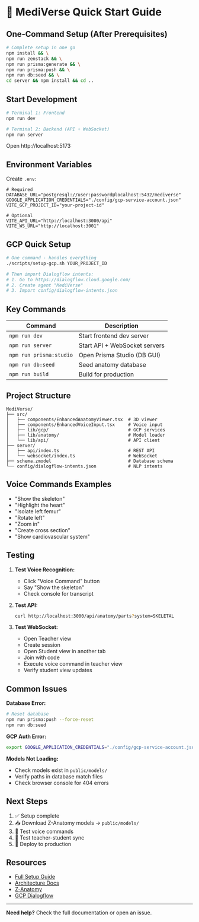 # 🚀 MediVerse Quick Start Guide

## One-Command Setup (After Prerequisites)

```bash
# Complete setup in one go
npm install && \
npm run zenstack && \
npm run prisma:generate && \
npm run prisma:push && \
npm run db:seed && \
cd server && npm install && cd ..
```

## Start Development

```bash
# Terminal 1: Frontend
npm run dev

# Terminal 2: Backend (API + WebSocket)
npm run server
```

Open http://localhost:5173

## Environment Variables

Create `.env`:

```env
# Required
DATABASE_URL="postgresql://user:password@localhost:5432/mediverse"
GOOGLE_APPLICATION_CREDENTIALS="./config/gcp-service-account.json"
VITE_GCP_PROJECT_ID="your-project-id"

# Optional
VITE_API_URL="http://localhost:3000/api"
VITE_WS_URL="http://localhost:3001"
```

## GCP Quick Setup

```bash
# One command - handles everything
./scripts/setup-gcp.sh YOUR_PROJECT_ID

# Then import Dialogflow intents:
# 1. Go to https://dialogflow.cloud.google.com/
# 2. Create agent "MediVerse"
# 3. Import config/dialogflow-intents.json
```

## Key Commands

| Command                 | Description                   |
| ----------------------- | ----------------------------- |
| `npm run dev`           | Start frontend dev server     |
| `npm run server`        | Start API + WebSocket servers |
| `npm run prisma:studio` | Open Prisma Studio (DB GUI)   |
| `npm run db:seed`       | Seed anatomy database         |
| `npm run build`         | Build for production          |

## Project Structure

```
MediVerse/
├── src/
│   ├── components/EnhancedAnatomyViewer.tsx  # 3D viewer
│   ├── components/EnhancedVoiceInput.tsx     # Voice input
│   ├── lib/gcp/                              # GCP services
│   ├── lib/anatomy/                          # Model loader
│   └── lib/api/                              # API client
├── server/
│   ├── api/index.ts                          # REST API
│   └── websocket/index.ts                    # WebSocket
├── schema.zmodel                             # Database schema
└── config/dialogflow-intents.json            # NLP intents
```

## Voice Commands Examples

- "Show the skeleton"
- "Highlight the heart"
- "Isolate left femur"
- "Rotate left"
- "Zoom in"
- "Create cross section"
- "Show cardiovascular system"

## Testing

1. **Test Voice Recognition:**

   - Click "Voice Command" button
   - Say "Show the skeleton"
   - Check console for transcript

2. **Test API:**

   ```bash
   curl http://localhost:3000/api/anatomy/parts?system=SKELETAL
   ```

3. **Test WebSocket:**
   - Open Teacher view
   - Create session
   - Open Student view in another tab
   - Join with code
   - Execute voice command in teacher view
   - Verify student view updates

## Common Issues

**Database Error:**

```bash
# Reset database
npm run prisma:push --force-reset
npm run db:seed
```

**GCP Auth Error:**

```bash
export GOOGLE_APPLICATION_CREDENTIALS="./config/gcp-service-account.json"
```

**Models Not Loading:**

- Check models exist in `public/models/`
- Verify paths in database match files
- Check browser console for 404 errors

## Next Steps

1. ✅ Setup complete
2. 📥 Download Z-Anatomy models → `public/models/`
3. 🎤 Test voice commands
4. 👥 Test teacher-student sync
5. 🚀 Deploy to production

## Resources

- [Full Setup Guide](./SETUP.md)
- [Architecture Docs](./ARCHITECTURE.md)
- [Z-Anatomy](https://www.z-anatomy.com/)
- [GCP Dialogflow](https://dialogflow.cloud.google.com/)

---

**Need help?** Check the full documentation or open an issue.
